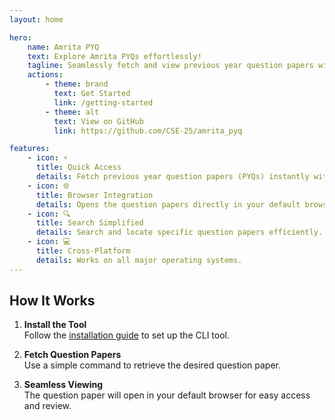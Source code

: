 ```yaml
---
layout: home

hero:
    name: Amrita PYQ
    text: Explore Amrita PYQs effortlessly!
    tagline: Seamlessly fetch and view previous year question papers with just a command.
    actions:
        - theme: brand
          text: Get Started
          link: /getting-started
        - theme: alt
          text: View on GitHub
          link: https://github.com/CSE-25/amrita_pyq

features:
    - icon: ⚡
      title: Quick Access
      details: Fetch previous year question papers (PYQs) instantly without navigating through multiple websites.
    - icon: 🌐
      title: Browser Integration
      details: Opens the question papers directly in your default browser for seamless viewing.
    - icon: 🔍
      title: Search Simplified
      details: Search and locate specific question papers efficiently.
    - icon: 💻
      title: Cross-Platform
      details: Works on all major operating systems.
---
```


## How It Works

1. **Install the Tool**  
   Follow the [installation guide](getting-started#installation) to set up the CLI tool.

2. **Fetch Question Papers**  
   Use a simple command to retrieve the desired question paper.

3. **Seamless Viewing**  
   The question paper will open in your default browser for easy access and review.
